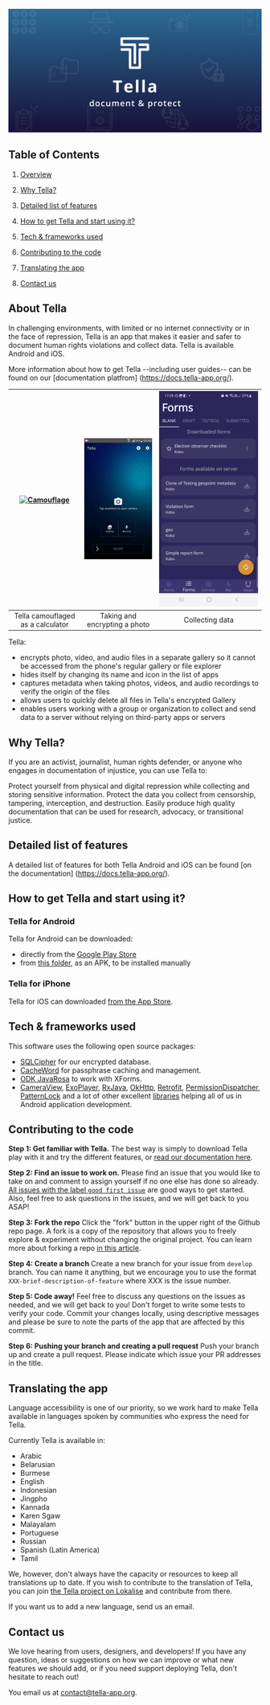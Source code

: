 ![Tella](docs/feature_image.png?raw=true "Tella")

## Table of Contents

1. [Overview](#about)

2. [Why Tella?](#why-tella)

3. [Detailed list of features](#features)

4. [How to get Tella and start using it?](#use-tella)

5. [Tech & frameworks used](#tech-used)

6. [Contributing to the code](#contributing)

7. [Translating the app](#translating)

8. [Contact us](#contact)

## About Tella <a id="about"></a>

In challenging environments, with limited or no internet connectivity or in the face of repression, Tella is an app that makes it easier and safer to document human rights violations and collect data. Tella is available Android and iOS. 

More information about how to get Tella --including user guides-- can be found on our [documentation platfrom] (https://docs.tella-app.org/).

| [![Camouflage](docs/camouflage.gif)](https://tella-app.org/)  | [![Encrypting](docs/encrypting.gif)](https://tella-app.org/) | [![Offline data collection](docs/data_collection.gif)](https://tella-app.org/) |
|:---:|:---:|:---:|
| Tella camouflaged as a calculator | Taking and encrypting a photo | Collecting data |

Tella:
- encrypts photo, video, and audio files in a separate gallery so it cannot be accessed from the phone's regular gallery or file explorer
- hides itself by changing its name and icon in the list of apps
- captures metadata when taking photos, videos, and audio recordings to verify the origin of the files
- allows users to quickly delete all files in Tella's encrypted Gallery
- enables users working with a group or organization to collect and send data to a server without relying on third-party apps or servers



## Why Tella? <a id="why-tella"></a>

If you are an activist, journalist, human rights defender, or anyone who engages in documentation of injustice, you can use Tella to:

Protect yourself from physical and digital repression while collecting and storing sensitive information.
Protect the data you collect from censorship, tampering, interception, and destruction.
Easily produce high quality documentation that can be used for research, advocacy, or transitional justice.

## Detailed list of features <a id="features"></a>

A detailed list of features for both Tella Android and iOS can be found [on the documentation] (https://docs.tella-app.org/).

## How to get Tella and start using it? <a id="use-tella"></a>

### Tella for Android
Tella for Android can be downloaded:
- directly from the [Google Play Store](https://play.google.com/store/apps/details?id=org.hzontal.tella)
- from [this folder](https://web.tresorit.com/l/7737s#WKoGVN82C0lQK8KSL30CuA), as an APK, to be installed manually

### Tella for iPhone
Tella for iOS can downloaded [from the App Store](https://apps.apple.com/us/app/tella-document-protect/id1598152580).

## Tech & frameworks used <a id="tech-used"></a>

This software uses the following open source packages:
- [SQLCipher](https://github.com/sqlcipher/sqlcipher) for our encrypted database.
- [CacheWord](https://guardianproject.info/code/cacheword/) for passphrase caching and management.
- [ODK JavaRosa](https://github.com/getodk/javarosa) to work with XForms.
- [CameraView](https://github.com/natario1/CameraView), [ExoPlayer](https://github.com/google/ExoPlayer), [RxJava](https://github.com/ReactiveX/RxJava), [OkHttp](https://github.com/square/okhttp), [Retrofit](https://github.com/square/retrofit), [PermissionDispatcher](https://github.com/permissions-dispatcher/PermissionsDispatcher), [PatternLock](https://github.com/zhanghai/PatternLock) and a lot of other excellent [libraries](https://github.com/Horizontal-org/Tella-Android/blob/master/mobile/build.gradle) helping all of us in Android application development.

## Contributing to the code <a id="contributing"></a>

**Step 1: Get familiar with Tella.** The best way is simply to download Tella play with it and try the different features, or [read our documentation here](https://docs.tella-app.org).

**Step 2: Find an issue to work on.** Please find an issue that you would like to take on and comment to assign yourself if no one else has done so already. [All issues with the label `good first issue`](https://github.com/Horizontal-org/Tella-Android/issues?q=is%3Aopen+is%3Aissue+label%3A%22good+first+issue%22) are good ways to get started. Also, feel free to ask questions in the issues, and we will get back to you ASAP!

**Step 3: Fork the repo** Click the "fork" button in the upper right of the Github repo page. A fork is a copy of the repository that allows you to freely explore & experiment without changing the original project. You can learn more about forking a repo [in this article](https://help.github.com/articles/fork-a-repo/).

**Step 4: Create a branch** Create a new branch for your issue from `develop` branch. You can name it anything, but we encourage you to use the format `XXX-brief-description-of-feature` where XXX is the issue number.

**Step 5: Code away!** Feel free to discuss any questions on the issues as needed, and we will get back to you! Don't forget to write some tests to verify your code. Commit your changes locally, using descriptive messages and please be sure to note the parts of the app that are affected by this commit.

**Step 6: Pushing your branch and creating a pull request** Push your branch up and create a pull request. Please indicate which issue your PR addresses in the title.

## Translating the app <a id="translating"></a>
Language accessibility is one of our priority, so we work hard to make Tella available in languages spoken by communities who express the need for Tella.

Currently Tella is available in:
- Arabic
- Belarusian
- Burmese
- English
- Indonesian
- Jingpho
- Kannada
- Karen Sgaw
- Malayalam
- Portuguese
- Russian
- Spanish (Latin America)
- Tamil

We, however, don't always have the capacity or resources to keep all translations up to date.  If you wish to contribute to the translation of Tella, you can join [the Tella project on Lokalise](https://app.lokalise.com/public/9394139661a3d89da6fa91.77098206/) and contribute from there. 

If you want us to add a new language, send us an email.

## Contact us <a id="contact"></a>
We love hearing from users, designers, and developers! If you have any question, ideas or suggestions on how we can improve or what new features we should add, or if you need support deploying Tella, don't hesitate to reach out!

You email us at contact@tella-app.org. 

